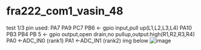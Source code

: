 # fra222_com1_vasin_48
test 1/3
pin used:
PA7 PA9 PC7 PB6 <- gpio input,pull up(L1,L2,L3,L4)
PA10 PB3 PB4 PB 5 <- gpio output,open drain,no pullup,output:high(R1,R2,R3,R4)
PA0 <-ADC_IN0 (rank1)
PA1 <-ADC_IN1 (rank2)
img below
![image](https://user-images.githubusercontent.com/40749649/220772493-bc0771f4-8c21-46f7-85b9-1a4480bed549.png)
